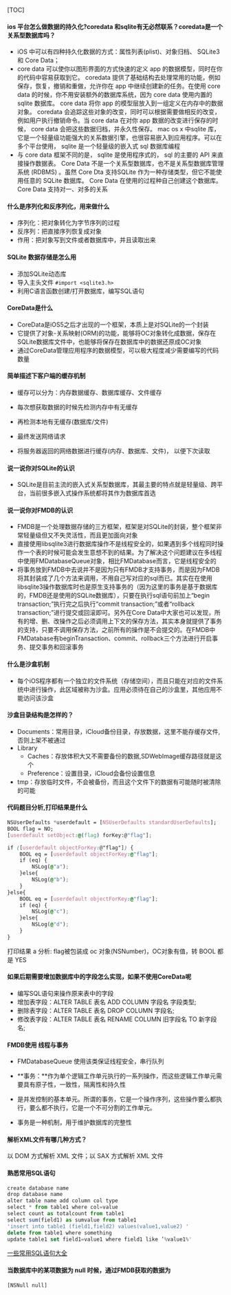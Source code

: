 [TOC]

#### ios 平台怎么做数据的持久化?coredata 和sqlite有无必然联系？coredata是一个关系型数据库吗？

- iOS 中可以有四种持久化数据的方式：属性列表(plist)、对象归档、 SQLite3 和 Core Data；
- core data 可以使你以图形界面的方式快速的定义 app 的数据模型，同时在你的代码中容易获取到它。 coredata 提供了基础结构去处理常用的功能，例如保存，恢复，撤销和重做，允许你在 app 中继续创建新的任务。在使用 core data 的时候，你不用安装额外的数据库系统，因为 core data 使用内置的 sqlite 数据库。 core data 将你 app 的模型层放入到一组定义在内存中的数据对象。 coredata 会追踪这些对象的改变，同时可以根据需要做相反的改变，例如用户执行撤销命令。当 core data 在对你 app 数据的改变进行保存的时候， core data 会把这些数据归档，并永久性保存。 mac os x 中sqlite 库，它是一个轻量级功能强大的关系数据引擎，也很容易嵌入到应用程序。可以在多个平台使用， sqlite 是一个轻量级的嵌入式 sql 数据库编程
- 与 core data 框架不同的是， sqlite 是使用程序式的， sql 的主要的 API 来直接操作数据表。 Core Data 不是一个关系型数据库，也不是关系型数据库管理系统 (RDBMS) 。虽然 Core Dta 支持SQLite 作为一种存储类型，但它不能使用任意的 SQLite 数据库。 Core Data 在使用的过程种自己创建这个数据库。 Core Data 支持对一、对多的关系

#### 什么是序列化和反序列化，用来做什么

- 序列化：把对象转化为字节序列的过程
- 反序列：把直接序列恢复成对象
- 作用：把对象写到文件或者数据库中，并且读取出来

#### SQLite 数据存储是怎么用

- 添加SQLite动态库
- 导入主头文件 `#import <sqlite3.h>`
- 利用C语言函数创建/打开数据库，编写SQL语句

#### CoreData是什么

- CoreData是iOS5之后才出现的一个框架，本质上是对SQLite的一个封装
- 它提供了对象-关系映射(ORM)的功能，能够将OC对象转化成数据，保存在SQLite数据库文件中，也能够将保存在数据库中的数据还原成OC对象
- 通过CoreData管理应用程序的数据模型，可以极大程度减少需要编写的代码数量

#### 简单描述下客户端的缓存机制

- 缓存可以分为：内存数据缓存、数据库缓存、文件缓存

- 每次想获取数据的时候先检测内存中有无缓存

- 再检测本地有无缓存(数据库/文件)

- 最终发送网络请求

- 将服务器返回的网络数据进行缓存(内存、数据库、文件)， 以便下次读取

#### 说一说你对SQLite的认识

- SQLite是目前主流的嵌入式关系型数据库，其最主要的特点就是轻量级、跨平台，当前很多嵌入式操作系统都将其作为数据库首选

#### 说一说你对FMDB的认识

- FMDB是一个处理数据存储的三方框架，框架是对SQLite的封装，整个框架非常轻量级但又不失灵活性，而且更加面向对象
- 直接使用libsqlite3进行数据库操作不是线程安全的，如果遇到多个线程同时操作一个表的时候可能会发生意想不到的结果。为了解决这个问题建议在多线程中使用FMDatabaseQueue对象，相比FMDatabase而言，它是线程安全的
- 将事务放到FMDB中去说并不是因为只有FMDB才支持事务，而是因为FMDB将其封装成了几个方法来调用，不用自己写对应的sql而已。其实在在使用libsqlite3操作数据库时也是原生支持事务的（因为这里的事务是基于数据库的，FMDB还是使用的SQLite数据库），只要在执行sql语句前加上“begin transaction;”执行完之后执行“commit transaction;”或者“rollback transaction;”进行提交或回滚即可。另外在Core Data中大家也可以发现，所有的增、删、改操作之后必须调用上下文的保存方法，其实本身就提供了事务的支持，只要不调用保存方法，之前所有的操作是不会提交的。在FMDB中FMDatabase有beginTransaction、commit、rollback三个方法进行开启事务、提交事务和回滚事务

#### 什么是沙盒机制

- 每个iOS程序都有一个独立的文件系统（存储空间），而且只能在对应的文件系统中进行操作，此区域被称为沙盒。应用必须待在自己的沙盒里，其他应用不能访问该沙盒

#### 沙盒目录结构是怎样的？

- Documents：常用目录，iCloud备份目录，存放数据，这里不能存缓存文件,否则上架不被通过
- Library
  - Caches：存放体积大又不需要备份的数据,SDWebImage缓存路径就是这个
  - Preference：设置目录，iCloud会备份设置信息
- tmp：存放临时文件，不会被备份，而且这个文件下的数据有可能随时被清除的可能

#### 代码题目分析,打印结果是什么

```css
NSUserDefaults *userdefault = [NSUserDefaults standardUserDefaults];
BOOL flag = NO;
[userdefault setObject:@(flag) forKey:@"flag"];

if ([userdefault objectForKey:@"flag"]) {
    BOOL eq = [userdefault objectForKey:@"flag"];
    if (eq) {
        NSLog(@"a");
    }else{
        NSLog(@"b");
    }
}else{
    BOOL eq = [userdefault objectForKey:@"flag"];
    if (eq) {
        NSLog(@"c");
    }else{
        NSLog(@"d");
    }
}
```

打印结果 a
 分析: flag被包装成 oc 对象(NSNumber)，OC对象有值，转 BOOL 都是 YES

#### 如果后期需要增加数据库中的字段怎么实现，如果不使用CoreData呢

- 编写SQL语句来操作原来表中的字段
- 增加表字段：ALTER TABLE 表名 ADD COLUMN 字段名 字段类型;
- 删除表字段：ALTER TABLE 表名 DROP COLUMN 字段名;
- 修改表字段：ALTER TABLE 表名 RENAME COLUMN 旧字段名 TO 新字段名;

#### FMDB使用 线程与事务

- FMDatabaseQueue 使用该类保证线程安全，串行队列

- **事务：**作为单个逻辑工作单元执行的一系列操作，而这些逻辑工作单元需要具有原子性，一致性，隔离性和持久性
- 是并发控制的基本单元。所谓的事务，它是一个操作序列，这些操作要么都执行，要么都不执行，它是一个不可分割的工作单元。
- 事务是一种机制，用于维护数据库的完整性

#### 解析XML文件有哪几种方式？

以 DOM 方式解析 XML 文件；以 SAX 方式解析 XML 文件

#### 熟悉常用SQL语句

```jsx
create database name
drop database name
alter table name add column col type
select * from table1 where col=value
select count as totalcount from table1
select sum(field1) as sumvalue from table1
'insert into table1 (field1,field2) values(value1,value2) '
delete from table1 where something
update table1 set field1=value1 where field1 like ’%value1%'
```

[一些常用SQL语句大全](https://www.cnblogs.com/acpe/p/4970765.html)

#### 当数据库中的某项数据为 null 时候，通过FMDB获取的数据为

```
[NSNull null]
```